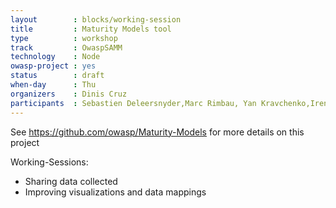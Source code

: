 ```yaml
---
layout        : blocks/working-session
title         : Maturity Models tool
type          : workshop
track         : OwaspSAMM
technology    : Node
owasp-project : yes
status        : draft
when-day      : Thu
organizers    : Dinis Cruz
participants  : Sebastien Deleersnyder,Marc Rimbau, Yan Kravchenko,Irene Michlin, Viktor Lindstrom
---
```


See https://github.com/owasp/Maturity-Models for more details on this project

Working-Sessions:

 - Sharing data collected
 - Improving visualizations and data mappings
